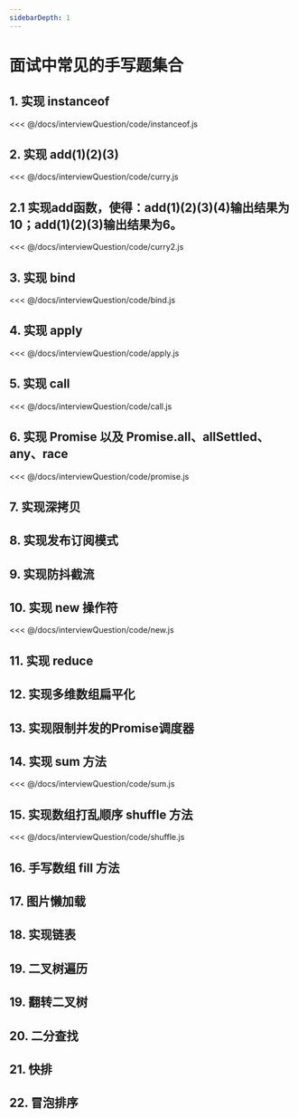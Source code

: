 ```yaml
---
sidebarDepth: 1
---
```


# 面试中常见的手写题集合

## 1. 实现 instanceof
<<< @/docs/interviewQuestion/code/instanceof.js

## 2. 实现 add(1)(2)(3)
<<< @/docs/interviewQuestion/code/curry.js

## 2.1 实现add函数，使得：add(1)(2)(3)(4)输出结果为10；add(1)(2)(3)输出结果为6。
<<< @/docs/interviewQuestion/code/curry2.js

## 3. 实现 bind
<<< @/docs/interviewQuestion/code/bind.js

## 4. 实现 apply
<<< @/docs/interviewQuestion/code/apply.js

## 5. 实现 call
<<< @/docs/interviewQuestion/code/call.js

## 6. 实现 Promise 以及 Promise.all、allSettled、any、race
<<< @/docs/interviewQuestion/code/promise.js

## 7. 实现深拷贝

## 8. 实现发布订阅模式

## 9. 实现防抖截流

## 10. 实现 new 操作符
<<< @/docs/interviewQuestion/code/new.js

## 11. 实现 reduce

## 12. 实现多维数组扁平化

## 13. 实现限制并发的Promise调度器

## 14. 实现 sum 方法
<<< @/docs/interviewQuestion/code/sum.js

## 15. 实现数组打乱顺序 shuffle 方法
<<< @/docs/interviewQuestion/code/shuffle.js

## 16. 手写数组 fill 方法

## 17. 图片懒加载

## 18. 实现链表

## 19. 二叉树遍历

## 19. 翻转二叉树

## 20. 二分查找

## 21. 快排

## 22. 冒泡排序